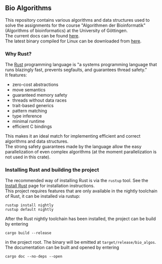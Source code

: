 ## Bio Algorithms

This repository contains various algorithms and data structures used to solve the assignments for the course "Algorithmen der Bioinformatik" (Algorithms of bioinformatics) at the University of Göttingen.  
The current docs can be found [here](https://robinwilliam.hundt.pages.gwdg.de/bio_algos/bio_algos/index.html).  
The latest binary compiled for Linux can be downloaded from [here](https://gitlab.gwdg.de/robinwilliam.hundt/bio_algos/-/jobs/artifacts/master/file/target/release/bio_algos?job=build_release). 

### Why Rust?
The [Rust](https://www.rust-lang.org/en-US/index.html) programming language is "a systems programming language that runs blazingly fast, prevents segfaults, and guarantees thread safety."  
It features:
- zero-cost abstractions
- move semantics
- guaranteed memory safety
- threads without data races
- trait-based generics
- pattern matching
- type inference
- minimal runtime
- efficient C bindings

This makes it an ideal match for implementing efficient and correct algorithms and data structures.  
The strong safety guarantees made by the language allow the easy parallelization of even complex algorithms (at the moment parallelization is not used in this crate). 


### Installing Rust and building the project
The recommended way of installing Rust is via the `rustup` tool. See the [Install Rust](https://www.rust-lang.org/en-US/install.html) page for installation instructions.  
This project requires features that are only available in the nightly toolchain of Rust, it can be installed via rustup:
```
rustup install nightly
rustup default nightly
```
After the Rust nightly toolchain has been installed, the project can be build by entering
```
cargo build --release
```
in the project root. The binary will be emitted at `target/release/bio_algos`.  
The documentation can be built and opened by entering
```
cargo doc --no-deps --open
```
